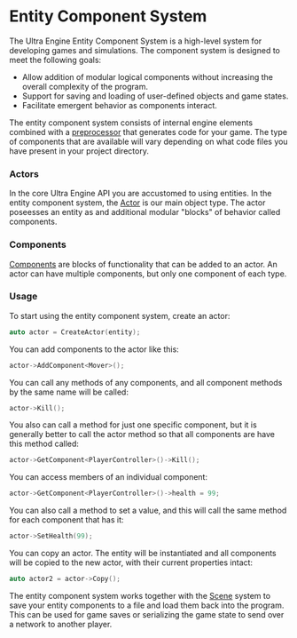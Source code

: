 # Entity Component System

The Ultra Engine Entity Component System is a high-level system for developing games and simulations. The component system is designed to meet the following goals:

- Allow addition of modular logical components without increasing the overall complexity of the program.
- Support for saving and loading of user-defined objects and game states.
- Facilitate emergent behavior as components interact.

The entity component system consists of internal engine elements combined with a [preprocessor](https://github.com/UltraEngine/Preprocessor) that generates code for your game. The type of components that are available will vary depending on what code files you have present in your project directory.

### Actors

In the core Ultra Engine API you are accustomed to using entities. In the entity component system, the [Actor](Actor.md) is our main object type. The actor poseesses an entity as and additional modular "blocks" of behavior called components.

### Components

[Components](Component.md) are blocks of functionality that can be added to an actor. An actor can have multiple components, but only one component of each type.

### Usage

To start using the entity component system, create an actor:

```c++
auto actor = CreateActor(entity);
```

You can add components to the actor like this:

```c++
actor->AddComponent<Mover>();
```

You can call any methods of any components, and all component methods by the same name will be called:

```c++
actor->Kill();
```

You also can call a method for just one specific component, but it is generally better to call the actor method so that all components are have this method called:

```c++
actor->GetComponent<PlayerController>()->Kill();
```

You can access members of an individual component:

```c++
actor->GetComponent<PlayerController>()->health = 99;
```

You can also call a method to set a value, and this will call the same method for each component that has it:

```c++
actor->SetHealth(99);
```

You can copy an actor. The entity will be instantiated and all components will be copied to the new actor, with their current properties intact:

```c++
auto actor2 = actor->Copy();
```

The entity component system works together with the [Scene](Scene.md) system to save your entity components to a file and load them back into the program. This can be used for game saves or serializing the game state to send over a network to another player.
